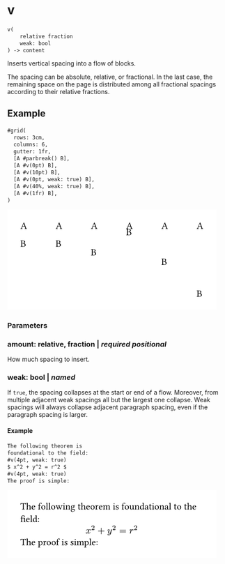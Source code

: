 
# v

```
v(
    relative fraction
    weak: bool
) -> content
```
Inserts vertical spacing into a flow of blocks.

The spacing can be absolute, relative, or fractional. In the last case,
the remaining space on the page is distributed among all fractional
spacings according to their relative fractions.

## Example

<div class="previewed-code">

    #grid(
      rows: 3cm,
      columns: 6,
      gutter: 1fr,
      [A #parbreak() B],
      [A #v(0pt) B],
      [A #v(10pt) B],
      [A #v(0pt, weak: true) B],
      [A #v(40%, weak: true) B],
      [A #v(1fr) B],
    )

<div class="preview">

![Preview](/assets/cd0b69bfd17f6ce712e61cc001c42be.png)

</div>

</div>


### Parameters


### amount: relative, fraction | _required_ _positional_

How much spacing to insert.


### weak: bool | _named_

If <span class="typ-key">`true`</span>, the spacing collapses at the
start or end of a flow. Moreover, from multiple adjacent weak spacings
all but the largest one collapse. Weak spacings will always collapse
adjacent paragraph spacing, even if the paragraph spacing is larger.


#### Example

<div class="previewed-code">

    The following theorem is
    foundational to the field:
    #v(4pt, weak: true)
    $ x^2 + y^2 = r^2 $
    #v(4pt, weak: true)
    The proof is simple:

<div class="preview">

![Preview](/assets/ed76ba665ffecd67d6680ea0a2c33fd1.png)

</div>

</div>

